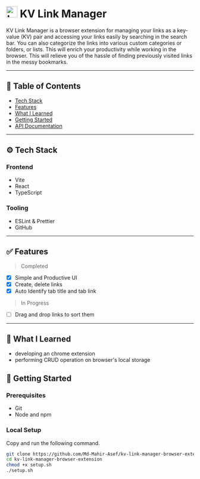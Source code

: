 # <img src="https://raw.githubusercontent.com/Md-Mahir-Asef/kv-link-manager-browser-extension/refs/heads/main/public/logo.ico" alt="Logo" width="30"/> KV Link Manager

KV Link Manager is a browser extension for managing your links as a key-value (KV) pair and accessing your links easily by searching in the search bar. You can also categorize the links into various custom categories or folders, or lists. This will enrich your productivity while working in the browser. This will relieve you of the hassle of finding previously visited links in the messy bookmarks.

---

## 📌 Table of Contents

- [Tech Stack](#-tech-stack)
- [Features](#-features)
- [What I Learned](#-what-i-learned)
- [Getting Started](#-getting-started)
- [API Documentation](#-api-documentation)

---

## ⚙️ Tech Stack

### Frontend

- Vite
- React
- TypeScript

### Tooling

- ESLint & Prettier
- GitHub

---

## ✅ Features

> Completed

- [x] Simple and Productive UI
- [x] Create, delete links
- [x] Auto Identify tab title and tab link
 
> In Progress

- [ ] Drag and drop links to sort them 

---

## 📖 What I Learned

- developing an chrome extension
- performing CRUD operation on browser's local storage 

## 🚀 Getting Started

### Prerequisites

- Git
- Node and npm

### Local Setup

Copy and run the following command.
```bash
git clone https://github.com/Md-Mahir-Asef/kv-link-manager-browser-extension.git
cd kv-link-manager-browser-extension
chmod +x setup.sh
./setup.sh
```

